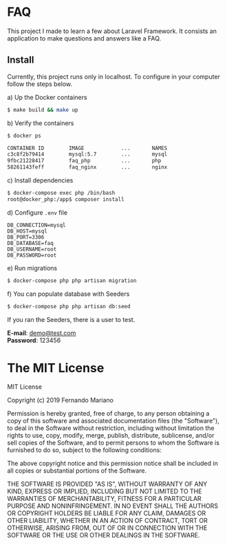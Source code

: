 # FAQ

This project I made to learn a few about Laravel Framework. It consists an application to make questions and answers like a FAQ.

## Install

Currently, this project runs only in localhost. To configure in your computer follow the steps below.



a) Up the Docker containers
```bash 
$ make build && make up
```

b) Verify the containers
```bash
$ docker ps

CONTAINER ID        IMAGE            ...       NAMES
c3c8f2b79414        mysql:5.7        ...       mysql
9fbc21228417        faq_php          ...       php
58261143feff        faq_nginx        ...       nginx
```
c) Install dependencies
```bash
$ docker-compose exec php /bin/bash
root@docker_php:/app$ composer install
```

d) Configure `.env` file

```
DB_CONNECTION=mysql
DB_HOST=mysql
DB_PORT=3306
DB_DATABASE=faq
DB_USERNAME=root
DB_PASSWORD=root
``` 

e) Run migrations
```bash
$ docker-compose php php artisan migration
```

f) You can populate database with Seeders
```bash
$ docker-compose php php artisan db:seed
```

If you ran the Seeders, there is a user to test.

**E-mail**: demo@test.com \
**Password**: 123456

# The MIT License

MIT License

Copyright (c) 2019 Fernando Mariano

Permission is hereby granted, free of charge, to any person obtaining a copy
of this software and associated documentation files (the "Software"), to deal
in the Software without restriction, including without limitation the rights
to use, copy, modify, merge, publish, distribute, sublicense, and/or sell
copies of the Software, and to permit persons to whom the Software is
furnished to do so, subject to the following conditions:

The above copyright notice and this permission notice shall be included in
all copies or substantial portions of the Software.

THE SOFTWARE IS PROVIDED "AS IS", WITHOUT WARRANTY OF ANY KIND, EXPRESS OR
IMPLIED, INCLUDING BUT NOT LIMITED TO THE WARRANTIES OF MERCHANTABILITY,
FITNESS FOR A PARTICULAR PURPOSE AND NONINFRINGEMENT. IN NO EVENT SHALL THE
AUTHORS OR COPYRIGHT HOLDERS BE LIABLE FOR ANY CLAIM, DAMAGES OR OTHER
LIABILITY, WHETHER IN AN ACTION OF CONTRACT, TORT OR OTHERWISE, ARISING FROM,
OUT OF OR IN CONNECTION WITH THE SOFTWARE OR THE USE OR OTHER DEALINGS IN
THE SOFTWARE.